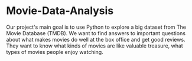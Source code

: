 # Movie-Data-Analysis
Our project's main goal is to use Python to explore a big dataset from The Movie Database (TMDB). We want to find answers to important questions about what makes movies do well at the box office and get good reviews. They want to know what kinds of movies are like valuable treasure, what types of movies people enjoy watching.
